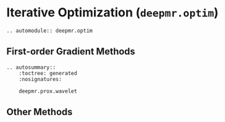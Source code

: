 # Iterative Optimization (`deepmr.optim`)

```{eval-rst}
.. automodule:: deepmr.optim
```
## First-order Gradient Methods
```{eval-rst}
.. autosummary::
	:toctree: generated
	:nosignatures:
	
	deepmr.prox.wavelet
```

## Other Methods